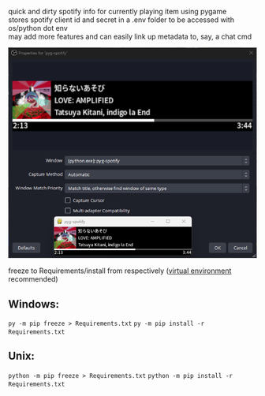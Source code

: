 quick and dirty spotify info for currently playing item using pygame<br />
stores spotify client id and secret in a .env folder to be accessed with os/python dot env<br />
may add more features and can easily link up metadata to, say, a chat cmd<br />

![obs example](img/obs-ex.png)

freeze to Requirements/install from respectively ([virtual environment](https://docs.python.org/3/library/venv.html) recommended)
## Windows:
`py -m pip freeze > Requirements.txt`
`py -m pip install -r Requirements.txt`

## Unix: 
`python -m pip freeze > Requirements.txt`
`python -m pip install -r Requirements.txt`
